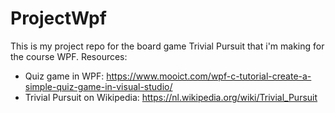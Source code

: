 # ProjectWpf
This is my project repo for the board game Trivial Pursuit that i'm making for the course WPF.
Resources:
- Quiz game in WPF: https://www.mooict.com/wpf-c-tutorial-create-a-simple-quiz-game-in-visual-studio/
- Trivial Pursuit on Wikipedia: https://nl.wikipedia.org/wiki/Trivial_Pursuit
